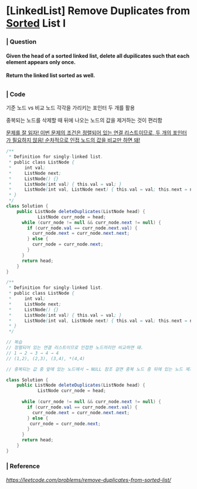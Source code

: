 # [LinkedList] Remove Duplicates from <u>Sorted</u> List I

### | Question 

#### Given the head of a sorted linked list, delete all dupilicates such that each element appears only once. 

#### Return the linked list sorted as well. 

###### 

### | Code

기준 노드 vs 비교 노드 각각을 가리키는 포인터 두 개를 활용 

중복되는 노드를 삭제할 때 뒤에 나오는 노드의 값을 제거하는 것이 편리함

<u>문제를 잘 읽자! 이번 문제의 조건은 정렬되어 있는 연결 리스트이므로, 두 개의 포인터가 필요하지 않음! 순차적으로 인접 노드의 값을 비교만 하면 돼!</u> 

```java
/**
 * Definition for singly-linked list.
 * public class ListNode {
 *     int val;
 *     ListNode next;
 *     ListNode() {}
 *     ListNode(int val) { this.val = val; }
 *     ListNode(int val, ListNode next) { this.val = val; this.next = next; }
 * }
 */
class Solution {
    public ListNode deleteDuplicates(ListNode head) {
			ListNode curr_node = head;
      while (curr_node != null && curr_node.next != null) {
        if (curr_node.val == curr_node.next.val) {
          curr_node.next = curr_node.next.next;
        } else {
          curr_node = curr_node.next;
        }
      }
      return head;
    }
}
```

```java
/**
 * Definition for singly-linked list.
 * public class ListNode {
 *     int val;
 *     ListNode next;
 *     ListNode() {}
 *     ListNode(int val) { this.val = val; }
 *     ListNode(int val, ListNode next) { this.val = val; this.next = next; }
 * }
 */

// 복습 
// 정렬되어 있는 연결 리스트이므로 인접한 노드끼리만 비교하면 돼. 
// 1 → 2 → 3 → 4 → 4 
// (1,2), (2,3), (3,4), *(4,4)

// 중복되는 값 중 앞에 있는 노드에서 → NULL 참조 걸면 중복 노드 중 뒤에 있는 노드 제거 가능 

class Solution {
    public ListNode deleteDuplicates(ListNode head) {
			ListNode curr_node = head; 
      
      while (curr_node != null && curr_node.next != null) {
        if (curr_node.val == curr_node.next.val) {
          curr_node.next = curr_node.next.next;
        } else {
         curr_node = curr_node.next; 
        }
      }
      return head; 
    }
}
```



### | Reference

###### https://leetcode.com/problems/remove-duplicates-from-sorted-list/
